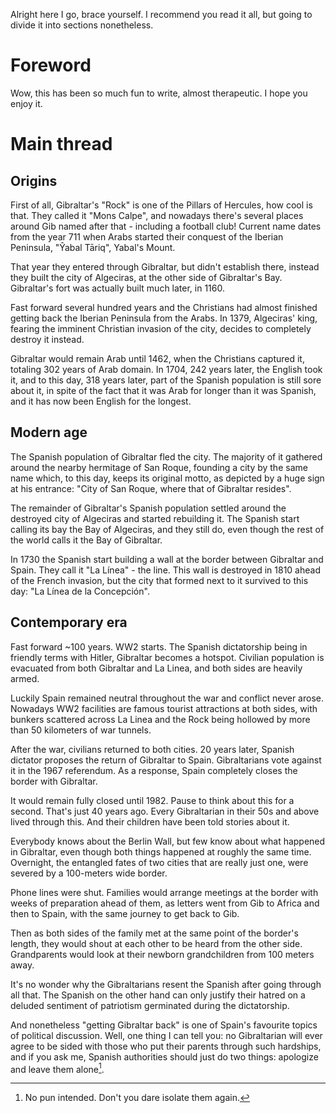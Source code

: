 Alright here I go, brace yourself. I recommend you read it all, but going to divide it into sections nonetheless.

# Foreword

Wow, this has been so much fun to write, almost therapeutic. I hope you enjoy it.

# Main thread

## Origins

First of all, Gibraltar's "Rock" is one of the Pillars of Hercules, how cool is that. They called it "Mons Calpe", and nowadays there's several places around Gib named after that - including a football club! Current name dates from the year 711 when Arabs started their conquest of the Iberian Peninsula, "Ŷabal Tāriq", Yabal's Mount.

That year they entered through Gibraltar, but didn't establish there, instead they built the city of Algeciras, at the other side of Gibraltar's Bay. Gibraltar's fort was actually built much later, in 1160.

Fast forward several hundred years and the Christians had almost finished getting back the Iberian Peninsula from the Arabs. In 1379, Algeciras' king, fearing the imminent Christian invasion of the city, decides to completely destroy it instead.

Gibraltar would remain Arab until 1462, when the Christians captured it, totaling 302 years of Arab domain. In 1704, 242 years later, the English took it, and to this day, 318 years later, part of the Spanish population is still sore about it, in spite of the fact that it was Arab for longer than it was Spanish, and it has now been English for the longest.

## Modern age

The Spanish population of Gibraltar fled the city. The majority of it gathered around the nearby hermitage of San Roque, founding a city by the same name which, to this day, keeps its original motto, as depicted by a huge sign at his entrance: "City of San Roque, where that of Gibraltar resides".

The remainder of Gibraltar's Spanish population settled around the destroyed city of Algeciras and started rebuilding it. The Spanish start calling its bay the Bay of Algeciras, and they still do, even though the rest of the world calls it the Bay of Gibraltar.

In 1730 the Spanish start building a wall at the border between Gibraltar and Spain. They call it "La Línea" - the line. This wall is destroyed in 1810 ahead of the French invasion, but the city that formed next to it survived to this day: "La Línea de la Concepción".

## Contemporary era

Fast forward ~100 years. WW2 starts. The Spanish dictatorship being in friendly terms with Hitler, Gibraltar becomes a hotspot. Civilian population is evacuated from both Gibraltar and La Linea, and both sides are heavily armed.

Luckily Spain remained neutral throughout the war and conflict never arose. Nowadays WW2 facilities are famous tourist attractions at both sides, with bunkers scattered across La Linea and the Rock being hollowed by more than 50 kilometers of war tunnels.

After the war, civilians returned to both cities. 20 years later, Spanish dictator proposes the return of Gibraltar to Spain. Gibraltarians vote against it in the 1967 referendum. As a response, Spain completely closes the border with Gibraltar.

It would remain fully closed until 1982. Pause to think about this for a second. That's just 40 years ago. Every Gibraltarian in their 50s and above lived through this. And their children have been told stories about it.

Everybody knows about the Berlin Wall, but few know about what happened in Gibraltar, even though both things happened at roughly the same time. Overnight, the entangled fates of two cities that are really just one, were severed by a 100-meters wide border. 

Phone lines were shut. Families would arrange meetings at the border with weeks of preparation ahead of them, as letters went from Gib to Africa and then to Spain, with the same journey to get back to Gib.

Then as both sides of the family met at the same point of the border's length, they would shout at each other to be heard from the other side. Grandparents would look at their newborn grandchildren from 100 meters away.

It's no wonder why the Gibraltarians resent the Spanish after going through all that. The Spanish on the other hand can only justify their hatred on a deluded sentiment of patriotism germinated during the dictatorship.

And nonetheless "getting Gibraltar back" is one of Spain's favourite topics of political discussion. Well, one thing I can tell you: no Gibraltarian will ever agree to be sided with those who put their parents through such hardships, and if you ask me, Spanish authorities should just do two things: apologize and leave them alone[^1].

[^1]: No pun intended. Don't you dare isolate them again.

